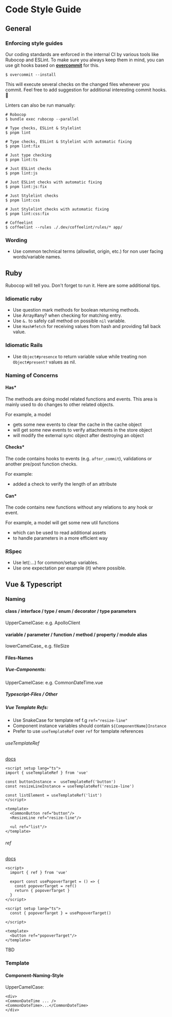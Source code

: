 # Code Style Guide

## General

### Enforcing style guides

Our coding standards are enforced in the internal CI by various tools like Rubocop and ESLint.
To make sure you always keep them in mind, you can use git hooks based on [**overcommit**](https://github.com/sds/overcommit) for this.

```screen
$ overcommit --install
```

This will execute several checks on the changed files whenever you commit.
Feel free to add suggestion for additional interesting commit hooks. 🚀

Linters can also be run manually:

```screen
# Robocop
$ bundle exec rubocop --parallel

# Type checks, ESLint & Stylelint
$ pnpm lint

# Type checks, ESLint & Stylelint with automatic fixing
$ pnpm lint:fix

# Just type checking
$ pnpm lint:ts

# Just ESLint checks
$ pnpm lint:js

# Just ESLint checks with automatic fixing
$ pnpm lint:js:fix

# Just Stylelint checks
$ pnpm lint:css

# Just Stylelint checks with automatic fixing
$ pnpm lint:css:fix

# Coffeelint
$ coffeelint --rules ./.dev/coffeelint/rules/* app/
```

### Wording

- Use common technical terms (allowlist, origin, etc.) for non user facing words/variable names.

## Ruby

Rubocop will tell you. Don't forget to run it. Here are some additional tips.

### Idiomatic ruby

- Use question mark methods for boolean returning methods.
- Use Array#any? when checking for matching entry.
- Use `&.` to safely call method on possible `nil` variable.
- Use `Hash#fetch` for receiving values from hash and providing fall back value.

### Idiomatic Rails

- Use `Object#presence` to return variable value while treating non `Object#present?` values as nil.

### Naming of Concerns

#### Has*

The methods are doing model related functions and events.
This area is mainly used to do changes to other related objects.

For example, a model
* gets some new events to clear the cache in the cache object
* will get some new events to verify attachments in the store object
* will modify the external sync object after destroying an object

#### Checks*

The code contains hooks to events (e.g. `after_commit`), validations or another pre/post function checks.

For example:
* added a check to verify the length of an attribute

#### Can*

The code contains new functions without any relations to any hook or event.

For example, a model will get some new util functions
* which can be used to read additional assets
* to handle parameters in a more efficient way

### RSpec

- Use let(:...) for common/setup variables.
- Use one expectation per example (it) where possible.

## Vue & Typescript

### Naming

#### class / interface / type / enum / decorator / type parameters

UpperCamelCase: e.g. ApolloClient

#### variable / parameter / function / method / property / module alias

lowerCamelCase_ e.g. fileSize

#### Files-Names

##### Vue-Components:

UpperCamelCase: e.g. CommonDateTime.vue

##### Typescript-Files / Other

##### Vue Template Refs:

- Use SnakeCase for template ref f.g `ref="resize-line"`
- Component instance variables should contain `${ComponentName}Instance`
- Prefer to use `useTemplateRef` over `ref` for template references

###### useTemplateRef
[docs](https://vuejs.org/api/composition-api-helpers.html#usetemplateref)

```vue
<script setup lang="ts">
import { useTemplateRef } from 'vue'

const buttonInstance =  useTemplateRef('button')
const resizeLineInstance = useTemplateRef('resize-line')

const listElement = useTemplateRef('list')
</script>

<template>
  <CommonButton ref="button"/>
  <ResizeLine ref="resize-line"/>

  <ul ref="list"/>
</template>
```

###### ref
[docs](https://vuejs.org/api/reactivity-core.html#ref)

```vue
<script>
  import { ref } from 'vue'

  export const usePopoverTarget = () => {
    const popoverTarget = ref()
    return { popoverTarget }
  }
</script>

<script setup lang="ts">
  const { popoverTarget } = usePopoverTarget()

</script>

<template>
  <button ref="popoverTarget"/>
</template>
```

TBD

### Template

#### Component-Naming-Style

UpperCamelCase:

```
<div>
<CommonDateTime ... />
<CommonDateTime>...</CommonDateTime>
</div>
```
